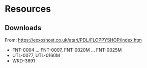 # Resources

## Downloads

From: <https://exxoshost.co.uk/atari/PDL/FLOPPYSHOP/index.htm>

- FNT-0004 ... FNT-0007, FNT-0020M ... FNT-0025M
- UTL-0077, UTL-0160M
- WRD-3891